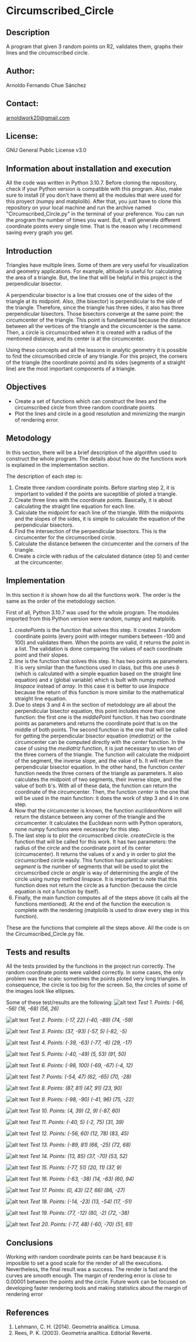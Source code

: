 # Circumscribed_Circle

## Description
A program that given 3 random points on R2, validates them, graphs their lines and the circumscribed circle.

## Author:
Arnoldo Fernando Chue Sánchez

## Contact:
arnoldwork20@gmail.com

## License:
GNU General Public License v3.0

## Information about installation and execution
All the code was written in Python 3.10.7. Before cloning the repository, check if your Python version is compatible with this program.
Also, make sure to install (if you don't have them) all the modules that were used for this proyect (numpy and matplolib). 
After that, you just have to clone this repository on your local machine and run the archive named "Circumscribed_Circle.py" in the terminal of your preference.
You can run the program the number of times you want. But, it will generate different coordinate points every single time. That is the reason why I recommend saving every graph you get.

## Introduction
Triangles have multiple lines. Some of them are very useful for visualization and geometry applications. For example, altitude is useful for calculating the area of ​​a triangle. But, the line that will be helpful in this project is the perpendicular bisector.

A perpendicular bisector is a line that crosses one of the sides of the triangle at its midpoint. Also, (the bisector) is perpendicular to the side of the triangle. Therefore, since the triangle has three sides, it also has three perpendicular bisectors. Those bisectors converge at the same point: the circumcenter of the triangle. This point is fundamental because the distance between all the vertices of the triangle and the circumcenter is the same. Then, a circle is circumscribed when it is created with a radius of the mentioned distance, and its center is at the circumcenter.

Using these concepts and all the lessons in analytic geometry it is possible to find the circumscribed circle of any triangle. For this project, the corners of the triangle (the coordinate points) and its sides (segments of a straight line) are the most important components of a triangle.

## Objectives
- Create a set of functions which can construct the lines and the circumscribed circle from three random coordinate points.
- Plot the lines and circle in a good resolution and minimizing the margin of rendering error.

## Metodology
In this section, there will be a brief description of the algorithm used to construct the whole program. The details about how do the functions work is explained in the implementation section.

The description of each step is:
1. Create three random coordinate points. Before starting step 2, it is important to valided if the points are suceptible of ploted a triangle.
2. Create three lines with the coordinate points. Basically, it is about calculating the straight line equation for each line.
3. Calculate the midpoint for each line of the triangle. With the midpoints and the slopes of the sides, it is simple to calculate the equation of the perpendicular bisectors.
4. Find the intersection of the perpendicular bisectors. This is the circumcenter for the circumscribed circle.
5. Calculate the distance between the circumcenter and the corners of the triangle.
6. Create a circle with radius of the calculated distance (step 5) and center at the circumcenter.

## Implementation
In this section it is shown how do all the functions work. The order is the same as the order of the metodology section.

First of all, Python 3.10.7 was used for the whole program. The modules imported from this Python version were random, numpy and matplolib.

1. *createPoints* is the function that solves this step. It creates 3 random coordinate points (every point with integer numbers between -100 and 100) and validates them. When the points are valid, it returns the point in a list. The validation is done comparing the values of each coordinate point and their slopes.
2. *line* is the function that solves this step. It has two points as parameters. It is very similar than the functions used in class, but this one uses *b* (which is calculated with a simple equation based on the straight line equation) and *x* (global variable) which is built with numpy method *linspace* instead of *array*. In this case it is better to use *linspace* because the return of this function is more similar to the mathematical straight line equation.
3. Due to steps 3 and 4 in the section of metodology are all about the perpendicular bisector equation, this point includes more than one function: the first one is the *middlePoint* function. It has two coordinate points as parameters and returns the coordinate point that is on the middle of both points. The second function is the one that will be called for getting the perpendicular bisector equation (*mediatriz*) or the circumcenter can be computed directly with the *center* function. In the case of using the *mediatriz* function, it is just necessary to use two of the three corners of the triangle. The function will calculate the midpoint of the segment, the inverse slope, and the value of b. It will return the perpendicular bisector equation. In the other hand, the function *center* function needs the three corners of the triangle as parameters. It also calculates the midpoint of two segments, their inverse slope, and the value of both b's. With all of these data, the function can return the coordinate of the circumcenter. Then, the function *center* is the one that will be used in the main function: it does the work of step 3 and 4 in one step.
4. Now that the circumcenter is known, the function *euclideanNorm* will return the distance between any corner of the triangle and the circumcenter. It calculates the Euclidean norm with Python operators, none numpy functions were necessary for this step.
5. The last step is to plot the circumscribed circle. *createCircle* is the function that will be called for this work. It has two parameters: the radius of the circle and the coordinate point of its center (circumscenter). It returns the values of x and y in order to plot the circumscribed circle easily. This function has particular variables: *segment* is the number of segments that will be used to plot the circumscribed circle or *angle* is way of determining the angle of the circle using numpy method linspace. It is important to note that this function does not return the circle as a function (because the circle equation is not a function by itself).
6. Finally, the main function computes all of the steps above (it calls all the functions mentioned). At the end of the function the execution is complete with the rendering (matplolib is used to draw every step in this function).

These are the functions that complete all the steps above. All the code is on the Circumscribed_Circle.py file.

## Tests and results
All the tests provided by the functions in the project run correctly. The random coordinate points were valided correctly. In some cases, the only problem was the scale: sometimes the points ploted very long triangles. In consequence, the circle is too big for the screen. So, the circles of some of the images look like ellipses.

Some of these test/results are the following:
![alt text](img/Figure_1.png)
*Test 1. Points: (-66, -56)  (16, -68)  (56, 26)*

![alt text](img/Figure_2.png)
*Test 2. Points: (-17, 22)  (-40, -89)  (74, -59)*

![alt text](img/Figure_3.png)
*Test 3. Points: (37, -93)  (-57, 5)  (-82, -5)*

![alt text](img/Figure_4.png)
*Test 4. Points: (-39, -63)  (-77, -6)  (29, -17)*

![alt text](img/Figure_5.png)
*Test 5. Points: (-40, -49)  (5, 53)  (91, 50)*

![alt text](img/Figure_6.png)
*Test 6. Points: (-98, 100)  (-69, -67)  (-4, 12)*

![alt text](img/Figure_7.png)
*Test 7. Points: (-54, 47)  (62, -65)  (70, -28)*

![alt text](img/Figure_8.png)
*Test 8. Points: (87, 81)  (47, 91)  (23, 90)*

![alt text](img/Figure_9.png)
*Test 9. Points: (-98, -90)  (-41, 96)  (75, -22)*

![alt text](img/Figure_10.png)
*Test 10. Points: (4, 39)  (2, 9)  (-87, 60)*

![alt text](img/Figure_11.png)
*Test 11. Points: (-40, 5)  (-2, 75)  (31, 39)*

![alt text](img/Figure_12.png)
*Test 12. Points: (-56, 60)  (12, 78)  (83, 45)*

![alt text](img/Figure_13.png)
*Test 13. Points: (-89, 81)  (66, -25)  (72, 68)*

![alt text](img/Figure_14.png)
*Test 14. Points: (13, 85)  (37, -70)  (53, 52)*

![alt text](img/Figure_15.png)
*Test 15. Points: (-77, 51)  (20, 11)  (37, 9)*

![alt text](img/Figure_16.png)
*Test 16. Points: (-63, -38)  (14, -63)  (60, 94)*

![alt text](img/Figure_17.png)
*Test 17. Points: (0, 43)  (27, 66)  (86, -27)*

![alt text](img/Figure_18.png)
*Test 18. Points: (-14, -23)  (13, -54)  (17, -51)*

![alt text](img/Figure_19.png)
*Test 19. Points: (77, -12)  (80, -2)  (72, -38)*

![alt text](img/Figure_20.png)
*Test 20. Points: (-77, 48)  (-60, -70)  (51, 61)*

## Conclusions
Working with random coordinate points can be hard beacause it is imposible to set a good scale for the render of all the executions. Nevertheless, the final result was a success. The render is fast and the curves are smooth enough. The margin of rendering error is close to 0.00001 between the points and the circle.
Future work can be focused on developing faster rendering tools and making statistics about the margin of rendering error

## References
1. Lehmann, C. H. (2014). Geometría analítica. Limusa.
2. Rees, P. K. (2003). Geometría analítica. Editorial Reverté.
